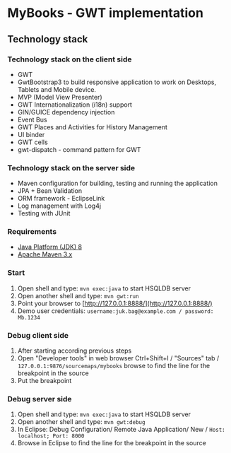 # MyBooks - GWT implementation #


## Technology stack ##


### Technology stack on the client side ###

 - GWT
 - GwtBootstrap3 to build responsive application to work on Desktops, Tablets and Mobile device.
 - MVP (Model View Presenter)
 - GWT Internationalization (i18n) support
 - GIN/GUICE dependency injection
 - Event Bus
 - GWT Places and Activities for History Management
 - UI binder
 - GWT cells
 - gwt-dispatch - command pattern for GWT

### Technology stack on the server side ###

 - Maven configuration for building, testing and running the application
 - JPA + Bean Validation
 - ORM framework - EclipseLink
 - Log management with Log4j
 - Testing with JUnit

### Requirements ###
* [Java Platform (JDK) 8](http://www.oracle.com/technetwork/java/javase/downloads/index.html)
* [Apache Maven 3.x](http://maven.apache.org/)

### Start ###
1. Open shell and type: `mvn exec:java` to start HSQLDB server
2. Open another shell and type: `mvn gwt:run`
3. Point your browser to [http://127.0.0.1:8888/](http://127.0.0.1:8888/)
4. Demo user credentials: `username:juk.bag@example.com / password: Mb.1234`

### Debug client side ###
1. After starting according previous steps
2. Open "Developer tools" in web browser Ctrl+Shift+I / "Sources" tab / `127.0.0.1:9876/sourcemaps/mybooks` browse to find the line for the breakpoint in the source
3. Put the breakpoint

### Debug server side ###
1. Open shell and type: `mvn exec:java` to start HSQLDB server
2. Open another shell and type: `mvn gwt:debug`
3. In Eclipse: Debug Configuration/ Remote Java Application/ New / `Host: localhost; Port: 8000`
4. Browse in Eclipse to find the line for the breakpoint in the source


